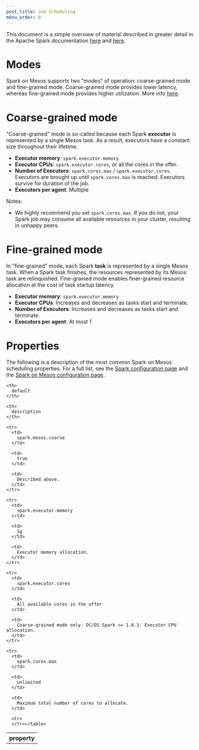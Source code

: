 ```yaml
---
post_title: Job Scheduling
menu_order: 0
---
```

This document is a simple overview of material described in greater detail in the Apache Spark documentation [here][1] and [here][2].

# Modes

Spark on Mesos supports two "modes" of operation: coarse-grained mode and fine-grained mode. Coarse-grained mode provides lower latency, whereas fine-grained mode provides higher utilization. More info [here][2].

# Coarse-grained mode

"Coarse-grained" mode is so-called because each Spark **executor** is represented by a single Mesos task. As a result, executors have a constant size throughout their lifetime.

*   **Executor memory**: `spark.executor.memory`
*   **Executor CPUs**: `spark.executor.cores`, or all the cores in the offer.
*   **Number of Executors**: `spark.cores.max` / `spark.executor.cores`. Executors are brought up until `spark.cores.max` is reached. Executors survive for duration of the job.
*   **Executors per agent**: Multiple

Notes:

*   We highly recommend you set `spark.cores.max`. If you do not, your Spark job may consume all available resources in your cluster, resulting in unhappy peers.

# Fine-grained mode

In "fine-grained" mode, each Spark **task** is represented by a single Mesos task. When a Spark task finishes, the resources represented by its Mesos task are relinquished. Fine-grained mode enables finer-grained resource allocation at the cost of task startup latency.

*   **Executor memory**: `spark.executor.memory`
*   **Executor CPUs**: Increases and decreases as tasks start and terminate.
*   **Number of Executors**: Increases and decreases as tasks start and terminate.
*   **Executors per agent**: At most 1

# Properties

The following is a description of the most common Spark on Mesos scheduling properties. For a full list, see the [Spark configuration page][1] and the [Spark on Mesos configuration page][2].

<table class="table">
  <tr>
    <th>
      property
    </th>
    
    <th>
      default
    </th>
    
    <th>
      description
    </th>
    
    <tr>
      <td>
        spark.mesos.coarse
      </td>
      
      <td>
        true
      </td>
      
      <td>
        Described above.
      </td>
    </tr>
    
    <tr>
      <td>
        spark.executor.memory
      </td>
      
      <td>
        1g
      </td>
      
      <td>
        Executor memory allocation.
      </td>
    </tr>
    
    <tr>
      <td>
        spark.executor.cores
      </td>
      
      <td>
        All available cores in the offer
      </td>
      
      <td>
        Coarse-grained mode only. DC/OS Spark >= 1.6.1. Executor CPU allocation.
      </td>
    </tr>
    
    <tr>
      <td>
        spark.cores.max
      </td>
      
      <td>
        unlimited
      </td>
      
      <td>
        Maximum total number of cores to allocate.
      </td>
      
      <tr>
      </tr></table>

 [1]: http://spark.apache.org/docs/latest/configuration.html
 [2]: http://spark.apache.org/docs/latest/running-on-mesos.html
